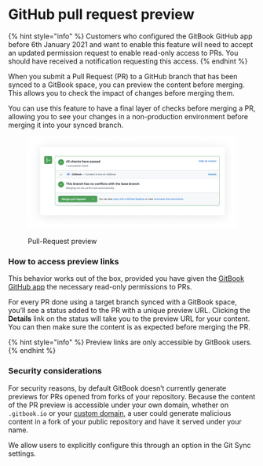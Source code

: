 # GitHub pull request preview

{% hint style="info" %}
Customers who configured the GitBook GitHub app before 6th January 2021 and want to enable this feature will need to accept an updated permission request to enable read-only access to PRs. You should have received a notification requesting this access.
{% endhint %}

When you submit a Pull Request (PR) to a GitHub branch that has been synced to a GitBook space, you can preview the content before merging. This allows you to check the impact of changes before merging them.

You can use this feature to have a final layer of checks before merging a PR, allowing you to see your changes in a non-production environment before merging it into your synced branch.

<figure><img src="../../.gitbook/assets/Pull request preview2.png" alt=""><figcaption><p>Pull-Request preview</p></figcaption></figure>

### How to access preview links

This behavior works out of the box, provided you have given the [GitBook GitHub app](https://github.com/apps/gitbook-com) the necessary read-only permissions to PRs.

For every PR done using a target branch synced with a GitBook space, you’ll see a status added to the PR with a unique preview URL. Clicking the **Details** link on the status will take you to the preview URL for your content. You can then make sure the content is as expected before merging the PR.

{% hint style="info" %}
Preview links are only accessible by GitBook users.
{% endhint %}

### Security considerations

For security reasons, by default GitBook doesn’t currently generate previews for PRs opened from forks of your repository. Because the content of the PR preview is accessible under your own domain, whether on `.gitbook.io` or your [custom domain](../../published-documentation/custom-domain/finalize.md), a user could generate malicious content in a fork of your public repository and have it served under your name.

We allow users to explicitly configure this through an option in the Git Sync settings.
